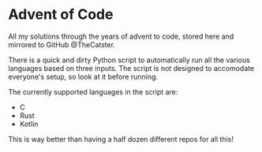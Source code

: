 # Advent of Code
All my solutions through the years of advent to code, stored here and mirrored to GitHub @TheCatster.

There is a quick and dirty Python script to automatically run all the various languages based on three inputs. The script is not designed to accomodate everyone's setup, so look at it before running.

The currently supported languages in the script are:
- C
- Rust
- Kotlin

This is way better than having a half dozen different repos for all this!
